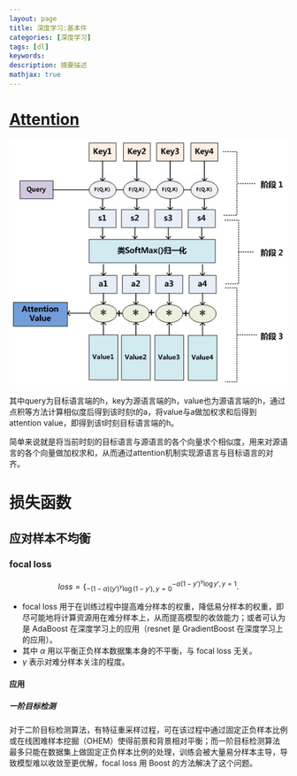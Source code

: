 ```yaml
---
layout: page
title: 深度学习:基本件
categories: [深度学习]
tags: [dl]
keywords: 
description: 摘要描述
mathjax: true
---
```


# [Attention](<https://xdaping.github.io/posts/nlp-self-attention-models.html>)

![attention计算过程](../images/nlp/attention计算过程.jpg)

其中query为目标语言端的h，key为源语言端的h，value也为源语言端的h，通过点积等方法计算相似度后得到该时刻t的a，将value与a做加权求和后得到attention value，即得到该t时刻目标语言端的h。

简单来说就是将当前时刻的目标语言与源语言的各个向量求个相似度，用来对源语言的各个向量做加权求和，从而通过attention机制实现源语言与目标语言的对齐。

# 损失函数

## 应对样本不均衡

### focal loss

$$
loss = \{^{-\alpha (1-y')^\gamma \log y', y=1}
_{-(1-\alpha)(y')^\gamma \log (1-y'), y=0}.
$$

* focal loss 用于在训练过程中提高难分样本的权重，降低易分样本的权重，即尽可能地将计算资源用在难分样本上，从而提高模型的收敛能力；或者可认为是 AdaBoost 在深度学习上的应用（resnet 是 GradientBoost 在深度学习上的应用）。
* 其中 $\alpha$ 用以平衡正负样本数据集本身的不平衡，与 focal loss 无关。
* $\gamma$ 表示对难分样本关注的程度。

#### 应用

##### 一阶目标检测

对于二阶目标检测算法，有特征重采样过程，可在该过程中通过固定正负样本比例或在线困难样本挖掘（OHEM）使得前景和背景相对平衡；而一阶目标检测算法最多只能在数据集上做固定正负样本比例的处理，训练会被大量易分样本主导，导致模型难以收敛至更优解，focal loss 用 Boost 的方法解决了这个问题。

